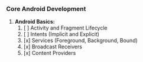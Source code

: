 ### Core Android Development

1. **Android Basics:**
    1. [ ] Activity and Fragment Lifecycle
    2. [ ] Intents (Implicit and Explicit)
    3. [x] Services (Foreground, Background, Bound)
    4. [x] Broadcast Receivers
    5. [x] Content Providers
